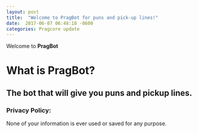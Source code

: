 ```yaml
---
layout: post
title:  "Welcome to PragBot for puns and pick-up lines!"
date:  2017-06-07 06:48:18 -0600
categories: Pragcore update
---
```

Welcome to **PragBot**

# What is **PragBot**?

The bot that will give you puns and pickup lines.
---
### Privacy Policy:

None of your information is ever used or saved for any purpose.
